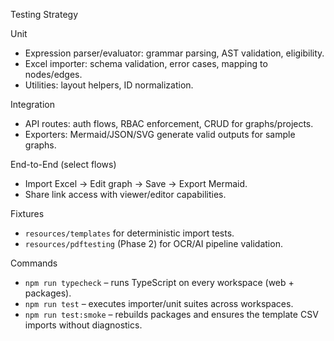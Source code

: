Testing Strategy

Unit
- Expression parser/evaluator: grammar parsing, AST validation, eligibility.
- Excel importer: schema validation, error cases, mapping to nodes/edges.
- Utilities: layout helpers, ID normalization.

Integration
- API routes: auth flows, RBAC enforcement, CRUD for graphs/projects.
- Exporters: Mermaid/JSON/SVG generate valid outputs for sample graphs.

End-to-End (select flows)
- Import Excel → Edit graph → Save → Export Mermaid.
- Share link access with viewer/editor capabilities.

Fixtures
- `resources/templates` for deterministic import tests.
- `resources/pdftesting` (Phase 2) for OCR/AI pipeline validation.

Commands
- `npm run typecheck` – runs TypeScript on every workspace (web + packages).
- `npm run test` – executes importer/unit suites across workspaces.
- `npm run test:smoke` – rebuilds packages and ensures the template CSV imports without diagnostics.
